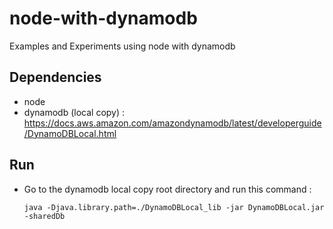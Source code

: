 # node-with-dynamodb
Examples and Experiments using node with dynamodb

## Dependencies
* node
* dynamodb (local copy) : https://docs.aws.amazon.com/amazondynamodb/latest/developerguide/DynamoDBLocal.html


## Run
* Go to the dynamodb local copy root directory and run this command :
    ```
    java -Djava.library.path=./DynamoDBLocal_lib -jar DynamoDBLocal.jar -sharedDb
    ````


